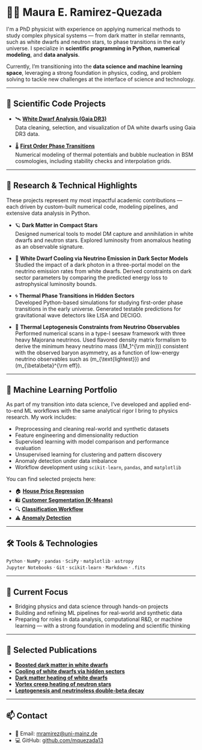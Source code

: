 # 👩‍🔬 Maura E. Ramirez-Quezada  
I'm a PhD physicist with experience on applying numerical methods to study complex physical systems — from dark matter in stellar remnants, such as white dwarfs and neutron stars, to phase transitions in the early universe. I specialize in **scientific programming in Python**, **numerical modeling**, and **data analysis**.

Currently, I’m transitioning into the **data science and machine learning space**, leveraging a strong foundation in physics, coding, and problem solving to tackle new challenges at the interface of science and technology.

---

## 🔬 Scientific Code Projects

- 🛰️ [**White Dwarf Analysis (Gaia DR3)**](https://github.com/mquezada13/white-dwarf-analysis-gaia)  
  Data cleaning, selection, and visualization of DA white dwarfs using Gaia DR3 data.

- 🌡️ [**First Order Phase Transitions**](https://github.com/mquezada13/Effective_potential_V5)  
  Numerical modeling of thermal potentials and bubble nucleation in BSM cosmologies, including stability checks and interpolation grids.

---

## 🌌 Research & Technical Highlights

These projects represent my most impactful academic contributions — each driven by custom-built numerical code, modeling pipelines, and extensive data analysis in Python.
- 🪐 **Dark Matter in Compact Stars**  
  Designed numerical tools to model DM capture and annihilation in white dwarfs and neutron stars. Explored luminosity from anomalous heating as an observable signature.
  
- 🧊 **White Dwarf Cooling via Neutrino Emission in Dark Sector Models**  
  Studied the impact of a dark photon in a three-portal model on the neutrino emission rates from white dwarfs. Derived constraints on dark sector parameters by comparing the predicted energy loss to astrophysical luminosity bounds.

- 🌀 **Thermal Phase Transitions in Hidden Sectors**  
  Developed Python-based simulations for studying first-order phase transitions in the early universe. Generated testable predictions for gravitational wave detectors like LISA and DECIGO.

- 🔌 **Thermal Leptogenesis Constraints from Neutrino Observables**  
  Performed numerical scans in a type-I seesaw framework with three heavy Majorana neutrinos. Used flavored density matrix formalism to derive the minimum heavy neutrino mass (\(M_1^{\rm min}\)) consistent with the observed baryon asymmetry, as a function of low-energy neutrino observables such as \(m_{\text{lightest}}\) and \(m_{\beta\beta}^{\rm eff}\).

---

## 🧠 Machine Learning Portfolio

As part of my transition into data science, I’ve developed and applied end-to-end ML workflows with the same analytical rigor I bring to physics research. My work includes:

- Preprocessing and cleaning real-world and synthetic datasets  
- Feature engineering and dimensionality reduction  
- Supervised learning with model comparison and performance evaluation  
- Unsupervised learning for clustering and pattern discovery  
- Anomaly detection under data imbalance  
- Workflow development using `scikit-learn`, `pandas`, and `matplotlib`

You can find selected projects here:

- 🏠 [**House Price Regression**](https://github.com/mquezada13/house-price-regression)  
- 🛍️ [**Customer Segmentation (K-Means)**](https://github.com/mquezada13/customer-segmentation-kmeans)  
- 🔍 [**Classification Workflow**](https://github.com/mquezada13/classification-workflow)  
- ⚠️ [**Anomaly Detection**](https://github.com/mquezada13/anomaly-detection)

---

## 🛠️ Tools & Technologies

`Python` · `NumPy` · `pandas` · `SciPy` · `matplotlib` · `astropy`  
`Jupyter Notebooks` · `Git` · `scikit-learn` · `Markdown` · `.fits`

---

## 📌 Current Focus

- Bridging physics and data science through hands-on projects  
- Building and refining ML pipelines for real-world and synthetic data  
- Preparing for roles in data analysis, computational R&D, or machine learning — with a strong foundation in modeling and scientific thinking

---

## 📄 Selected Publications

- [**Boosted dark matter in white dwarfs**](https://link.springer.com/article/10.1007/JHEP05(2025)160)  
- [**Cooling of white dwarfs via hidden sectors**](https://journals.aps.org/prd/abstract/10.1103/PhysRevD.108.043014)  
- [**Dark matter heating of white dwarfs**](https://iopscience.iop.org/article/10.1088/1475-7516/2021/10/083)  
- [**Vortex creep heating of neutron stars**](https://iopscience.iop.org/article/10.1088/1475-7516/2024/03/051)  
- [**Leptogenesis and neutrinoless double‑beta decay**](https://link.springer.com/article/10.1140/epjc/s10052-025-14487-1)

---

## 📫 Contact

- 📧 Email: mramirez@uni-mainz.de  
- 💻 GitHub: [github.com/mquezada13](https://github.com/mquezada13)
